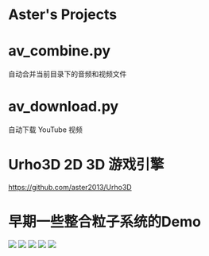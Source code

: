 Aster's Projects
================

# av_combine.py
自动合并当前目录下的音频和视频文件

# av_download.py
自动下载 YouTube 视频

# Urho3D 2D 3D 游戏引擎
https://github.com/aster2013/Urho3D

# 早期一些整合粒子系统的Demo
![](https://raw.githubusercontent.com/aster2013/Readme/master/images/MagicParticles/00.jpg)
![](https://raw.githubusercontent.com/aster2013/Readme/master/images/MagicParticles/01.jpg)
![](https://raw.githubusercontent.com/aster2013/Readme/master/images/MagicParticles/02.jpg)
![](https://raw.githubusercontent.com/aster2013/Readme/master/images/MagicParticles/03.jpg)
![](https://raw.githubusercontent.com/aster2013/Readme/master/images/MagicParticles/04.jpg)